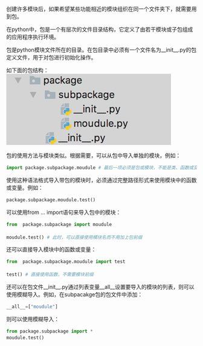 创建许多模块后，如果希望某些功能相近的模块组织在同一个文件夹下，就需要用到包。

在python中，包是一个有层次的文件目录结构，它定义了由若干模块或子包组成的应用程序执行环境。

包是python模块文件所在的目录。在包目录中必须有一个文件名为\_\_init\_\_.py的包定义文件，用于对包进行初始化操作。

如下面的包结构：
![](https://raw.githubusercontent.com/fray-hao/images/master/20190309121722.png)

包的使用方法与模块类似。根据需要，可以从包中导入单独的模块，例如：
```python
import package.subpackage.moudule # 最后一项必须是包或模块，不能是类、函数或变量
```
使用这种语法格式导入带包的模块时，必须通过完整路径形式来使用模块中的函数或变量。例如：
```python
package.subpackage.moudule.test()
```
可以使用from ... import语句来导入包中的模块：
```python
from  package.subpackage import moudule

moudule.test() # 此时，可以直接使用模块名而不用加上包前缀
```
还可以直接导入模块中的函数或变量：
```python
from  package.subpackage.moudule import test

test() # 直接使用函数，不需要模块前缀
```

还可以在包文件\_\_init\_\_.py通过列表变量\_\_all\_\_设置要导入的模块的列表，则可以使用模糊导入。例如，在subpacakge包的包文件中添加：
```python
__all__=["moudule"]
```
则可以使用模糊导入：
```python
from package.subpackage import *
moudule.test()
```